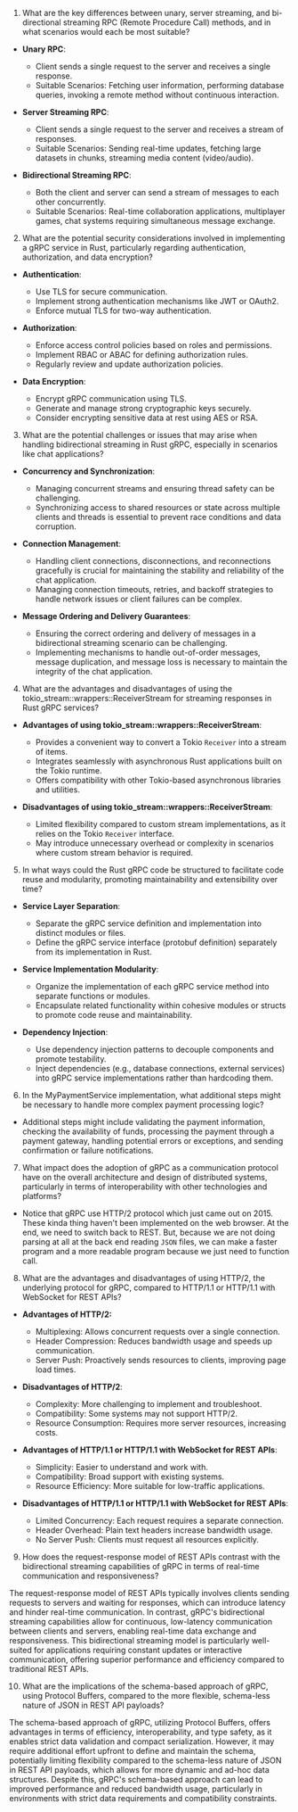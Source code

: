 1. What are the key differences between unary, server streaming, and bi-directional streaming RPC (Remote Procedure Call) methods, and in what scenarios would each be most suitable?

- **Unary RPC**:

  - Client sends a single request to the server and receives a single response.
  - Suitable Scenarios: Fetching user information, performing database queries, invoking a remote method without continuous interaction.

- **Server Streaming RPC**:

  - Client sends a single request to the server and receives a stream of responses.
  - Suitable Scenarios: Sending real-time updates, fetching large datasets in chunks, streaming media content (video/audio).

- **Bidirectional Streaming RPC**:

  - Both the client and server can send a stream of messages to each other concurrently.
  - Suitable Scenarios: Real-time collaboration applications, multiplayer games, chat systems requiring simultaneous message exchange.

2. What are the potential security considerations involved in implementing a gRPC service in Rust, particularly regarding authentication, authorization, and data encryption?

- **Authentication**:

  - Use TLS for secure communication.
  - Implement strong authentication mechanisms like JWT or OAuth2.
  - Enforce mutual TLS for two-way authentication.

- **Authorization**:

  - Enforce access control policies based on roles and permissions.
  - Implement RBAC or ABAC for defining authorization rules.
  - Regularly review and update authorization policies.

- **Data Encryption**:
  - Encrypt gRPC communication using TLS.
  - Generate and manage strong cryptographic keys securely.
  - Consider encrypting sensitive data at rest using AES or RSA.

3. What are the potential challenges or issues that may arise when handling bidirectional streaming in Rust gRPC, especially in scenarios like chat applications?

- **Concurrency and Synchronization**:

  - Managing concurrent streams and ensuring thread safety can be challenging.
  - Synchronizing access to shared resources or state across multiple clients and threads is essential to prevent race conditions and data corruption.

- **Connection Management**:

  - Handling client connections, disconnections, and reconnections gracefully is crucial for maintaining the stability and reliability of the chat application.
  - Managing connection timeouts, retries, and backoff strategies to handle network issues or client failures can be complex.

- **Message Ordering and Delivery Guarantees**:
  - Ensuring the correct ordering and delivery of messages in a bidirectional streaming scenario can be challenging.
  - Implementing mechanisms to handle out-of-order messages, message duplication, and message loss is necessary to maintain the integrity of the chat application.

4. What are the advantages and disadvantages of using the tokio_stream::wrappers::ReceiverStream for streaming responses in Rust gRPC services?

- **Advantages of using tokio_stream::wrappers::ReceiverStream**:

  - Provides a convenient way to convert a Tokio `Receiver` into a stream of items.
  - Integrates seamlessly with asynchronous Rust applications built on the Tokio runtime.
  - Offers compatibility with other Tokio-based asynchronous libraries and utilities.

- **Disadvantages of using tokio_stream::wrappers::ReceiverStream**:
  - Limited flexibility compared to custom stream implementations, as it relies on the Tokio `Receiver` interface.
  - May introduce unnecessary overhead or complexity in scenarios where custom stream behavior is required.

5. In what ways could the Rust gRPC code be structured to facilitate code reuse and modularity, promoting maintainability and extensibility over time?

- **Service Layer Separation**:

  - Separate the gRPC service definition and implementation into distinct modules or files.
  - Define the gRPC service interface (protobuf definition) separately from its implementation in Rust.

- **Service Implementation Modularity**:

  - Organize the implementation of each gRPC service method into separate functions or modules.
  - Encapsulate related functionality within cohesive modules or structs to promote code reuse and maintainability.

- **Dependency Injection**:
  - Use dependency injection patterns to decouple components and promote testability.
  - Inject dependencies (e.g., database connections, external services) into gRPC service implementations rather than hardcoding them.

6. In the MyPaymentService implementation, what additional steps might be necessary to handle more complex payment processing logic?

- Additional steps might include validating the payment information, checking the availability of funds, processing the payment through a payment gateway, handling potential errors or exceptions, and sending confirmation or failure notifications.

7. What impact does the adoption of gRPC as a communication protocol have on the overall architecture and design of distributed systems, particularly in terms of interoperability with other technologies and platforms?

- Notice that gRPC use HTTP/2 protocol which just came out on 2015. These kinda thing haven't been implemented on the web browser. At the end, we need to switch back to REST. But, because we are not doing parsing at all at the back end reading `JSON` files, we can make a faster program and a more readable program because we just need to function call.

8. What are the advantages and disadvantages of using HTTP/2, the underlying protocol for gRPC, compared to HTTP/1.1 or HTTP/1.1 with WebSocket for REST APIs?

- **Advantages of HTTP/2:**

  - Multiplexing: Allows concurrent requests over a single connection.
  - Header Compression: Reduces bandwidth usage and speeds up communication.
  - Server Push: Proactively sends resources to clients, improving page load times.

- **Disadvantages of HTTP/2**:

  - Complexity: More challenging to implement and troubleshoot.
  - Compatibility: Some systems may not support HTTP/2.
  - Resource Consumption: Requires more server resources, increasing costs.

- **Advantages of HTTP/1.1 or HTTP/1.1 with WebSocket for REST APIs**:

  - Simplicity: Easier to understand and work with.
  - Compatibility: Broad support with existing systems.
  - Resource Efficiency: More suitable for low-traffic applications.

- **Disadvantages of HTTP/1.1 or HTTP/1.1 with WebSocket for REST APIs**:
  - Limited Concurrency: Each request requires a separate connection.
  - Header Overhead: Plain text headers increase bandwidth usage.
  - No Server Push: Clients must request all resources explicitly.

9. How does the request-response model of REST APIs contrast with the bidirectional streaming capabilities of gRPC in terms of real-time communication and responsiveness?

The request-response model of REST APIs typically involves clients sending requests to servers and waiting for responses, which can introduce latency and hinder real-time communication. In contrast, gRPC's bidirectional streaming capabilities allow for continuous, low-latency communication between clients and servers, enabling real-time data exchange and responsiveness. This bidirectional streaming model is particularly well-suited for applications requiring constant updates or interactive communication, offering superior performance and efficiency compared to traditional REST APIs.

10. What are the implications of the schema-based approach of gRPC, using Protocol Buffers, compared to the more flexible, schema-less nature of JSON in REST API payloads?

The schema-based approach of gRPC, utilizing Protocol Buffers, offers advantages in terms of efficiency, interoperability, and type safety, as it enables strict data validation and compact serialization. However, it may require additional effort upfront to define and maintain the schema, potentially limiting flexibility compared to the schema-less nature of JSON in REST API payloads, which allows for more dynamic and ad-hoc data structures. Despite this, gRPC's schema-based approach can lead to improved performance and reduced bandwidth usage, particularly in environments with strict data requirements and compatibility constraints.
